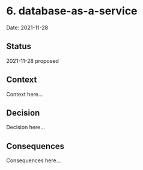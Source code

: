 # 6. database-as-a-service

Date: 2021-11-28

## Status

2021-11-28 proposed

## Context

Context here...

## Decision

Decision here...

## Consequences

Consequences here...
